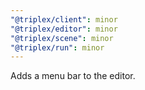 ```yaml
---
"@triplex/client": minor
"@triplex/editor": minor
"@triplex/scene": minor
"@triplex/run": minor
---
```


Adds a menu bar to the editor.
